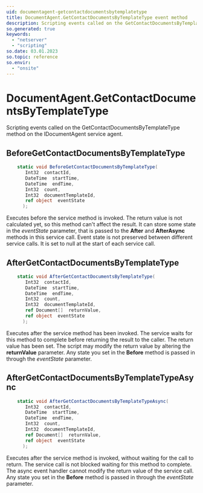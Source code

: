```yaml
---
uid: documentagent-getcontactdocumentsbytemplatetype
title: DocumentAgent.GetContactDocumentsByTemplateType event method
description: Scripting events called on the GetContactDocumentsByTemplateType method on the DocumentAgent service agent.
so.generated: true
keywords:
  - "netserver"
  - "scripting"
so.date: 03.01.2023
so.topic: reference
so.envir:
  - "onsite"
---
```

# DocumentAgent.GetContactDocumentsByTemplateType

Scripting events called on the <see cref='M:SuperOffice.CRM.Services.IDocumentAgent.GetContactDocumentsByTemplateType'>GetContactDocumentsByTemplateType</see> method on the <see cref='IDocumentAgent'>IDocumentAgent</see>  service agent.

## BeforeGetContactDocumentsByTemplateType
```cs
    static void BeforeGetContactDocumentsByTemplateType(
       Int32  contactId,
       DateTime  startTime,
       DateTime  endTime,
       Int32  count,
       Int32  documentTemplateId,
       ref object  eventState
      );
```
Executes before the service method is invoked.
The return value is not calculated yet, so this method can't affect the result.
It can store some state in the *eventState* parameter, that is passed to the **After** and **AfterAsync** methods in this service call.
Event state is not preserved between different service calls. It is set to null at the start of each service call.
## AfterGetContactDocumentsByTemplateType
```cs
    static void AfterGetContactDocumentsByTemplateType(
       Int32  contactId,
       DateTime  startTime,
       DateTime  endTime,
       Int32  count,
       Int32  documentTemplateId,
       ref Document[]  returnValue,
       ref object  eventState
      );
```
Executes after the service method has been invoked. The service waits for this method to complete before returning the result to the caller.
The return value has been set. The script may modify the return value by altering the **returnValue** parameter.
Any state you set in the **Before** method is passed in through the *eventState* parameter.
## AfterGetContactDocumentsByTemplateTypeAsync
```cs
    static void AfterGetContactDocumentsByTemplateTypeAsync(
       Int32  contactId,
       DateTime  startTime,
       DateTime  endTime,
       Int32  count,
       Int32  documentTemplateId,
       ref Document[]  returnValue,
       ref object  eventState
      );
```
Executes after the service method is invoked, without waiting for the call to return.
The service call is not blocked waiting for this method to complete.
The async event handler cannot modify the return value of the service call.
Any state you set in the **Before** method is passed in through the *eventState* parameter.


